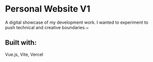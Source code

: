 # Personal Website V1

A digital showcase of my development work. I wanted to experiment to push technical and creative boundaries.~


## Built with:
Vue.js, Vite, Vercel

